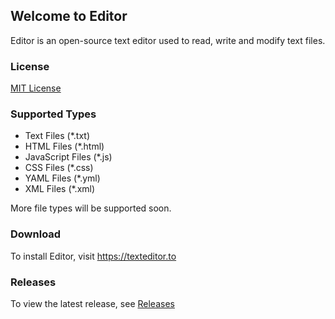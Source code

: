 ## Welcome to Editor
Editor is an open-source text editor used to read, write and modify text files.

### License
[MIT License](https://github.com/mebsic/Editor/blob/master/LICENSE)

### Supported Types
- Text Files (*.txt)
- HTML Files (*.html)
- JavaScript Files (*.js)
- CSS Files (*.css)
- YAML Files (*.yml)
- XML Files (*.xml)

More file types will be supported soon.

### Download
To install Editor, visit https://texteditor.to

### Releases
To view the latest release, see [Releases](https://github.com/mebsic/Editor/releases/latest)
